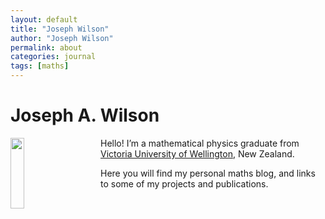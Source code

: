 ```yaml
---
layout: default
title: "Joseph Wilson"
author: "Joseph Wilson"
permalink: about
categories: journal
tags: [maths]
---
```





<h1>Joseph A. Wilson</h1>

<img src="{{ site.github.url }}/assets/img/cv-portrait.jpeg" style="float: left; margin-right: 1rem; width: 17%; min-width: 8rem;">

Hello! I’m a mathematical physics graduate from [Victoria University of Wellington](https://sms.wgtn.ac.nz/Main/GradJosephWilson), New Zealand.

Here you will find my personal maths blog, and links to some of my projects and publications.
